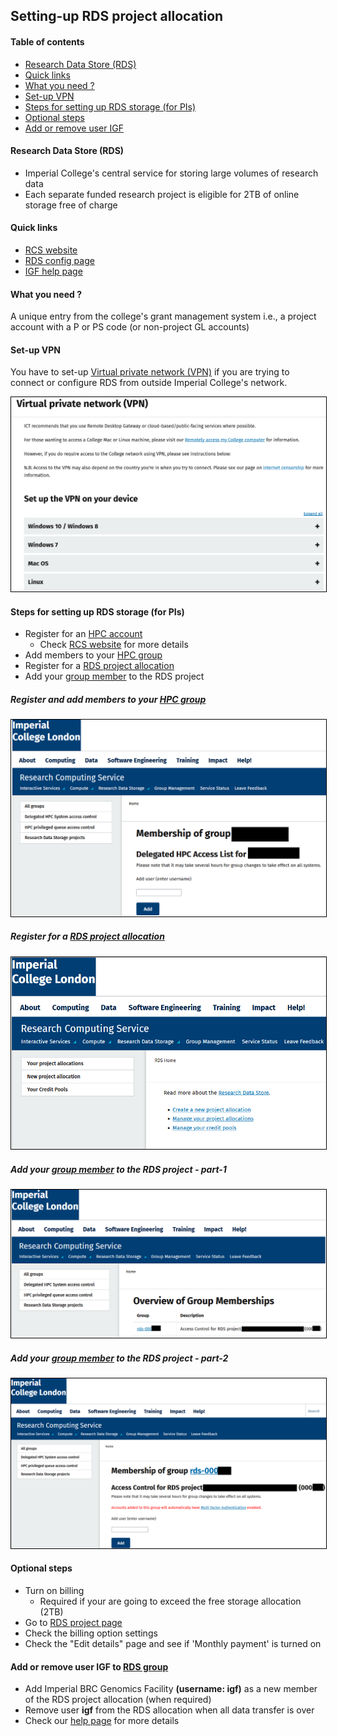 ## Setting-up RDS project allocation

#### Table of contents
* [Research Data Store (RDS)](#/2)
* [Quick links](#/3)
* [What you need ?](#/4)
* [Set-up VPN](#/5)
* [Steps for setting up RDS storage (for PIs)](#/6)
* [Optional steps](#/11)
* [Add or remove user IGF](#/12)

#### Research Data Store (RDS)
* Imperial College's central service for storing large volumes of research data
* Each separate funded research project is eligible for 2TB of online storage free of charge

#### Quick links
* [RCS website](https://www.imperial.ac.uk/admin-services/ict/self-service/research-support/rcs/service-offering/rds/)
* [RDS config page](https://selfservice.rcs.imperial.ac.uk/groups/manage/rds/)
* [IGF help page](https://imperial-genomics-facility.github.io/igf-pipeline-help/data_access.html)

#### What you need ?
A unique entry from the college's grant management system
i.e., a project account with a P or PS code (or non-project GL accounts)

#### Set-up VPN
<p align="left">You have to set-up <a href="https://www.imperial.ac.uk/admin-services/ict/self-service/connect-communicate/remote-access/virtual-private-network-vpn/">Virtual private network (VPN)</a> if you are trying to connect or configure RDS from outside Imperial College's network.</p>
<img src="../slide_images/rds_configure_vpn.png" style="border:1px solid black" width="650px">

#### Steps for setting up RDS storage (for PIs)
* Register for an [HPC account](https://selfservice.rcs.imperial.ac.uk/registration/hpc)
  * Check [RCS website](https://www.imperial.ac.uk/admin-services/ict/self-service/research-support/rcs/get-access/) for more details
* Add members to your [HPC group](https://selfservice.rcs.imperial.ac.uk/groups/manage/hpc-access/)
* Register for a [RDS project allocation](https://selfservice.rcs.imperial.ac.uk/rds)
* Add your [group member](https://selfservice.rcs.imperial.ac.uk/groups/manage/rds/) to the RDS project

##### Register and add members to your [HPC group](https://selfservice.rcs.imperial.ac.uk/groups/manage/hpc-access/)
<img src="../slide_images/hpc_add_group_members.png" style="border:1px solid black">

##### Register for a [RDS project allocation](https://selfservice.rcs.imperial.ac.uk/rds)
<img src="../slide_images/rds_create_project_allocation.png" style="border:1px solid black">

##### Add your [group member](https://selfservice.rcs.imperial.ac.uk/groups/manage/rds/) to the RDS project - part-1
<img src="../slide_images/rds_add_group_member_1.png" style="border:1px solid black">

##### Add your [group member](https://selfservice.rcs.imperial.ac.uk/groups/manage/rds/) to the RDS project - part-2
<img src="../slide_images/rds_add_group_member_2.png" style="border:1px solid black">

#### Optional steps
* Turn on billing
  * Required if your are going to exceed the free storage allocation (2TB)
* Go to [RDS project page](https://api.rcs.imperial.ac.uk/rds/manage/projects)
* Check the billing option settings
* Check the "Edit details" page and see if 'Monthly payment' is turned on

#### Add or remove user IGF to [RDS group](https://selfservice.rcs.imperial.ac.uk/groups/manage/rds/)
* Add Imperial BRC Genomics Facility __(username: igf)__ as a new member of the RDS project allocation (when required)
* Remove user __igf__ from the RDS allocation when all data transfer is over
* Check our [help page](https://imperial-genomics-facility.github.io/igf-pipeline-help/data_access.html#imperial-college-research-data-store-based-transfer) for more details